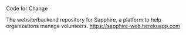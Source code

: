 Code for Change

The website/backend repository for Sapphire, a platform to help organizations manage volunteers. 
https://sapphire-web.herokuapp.com
